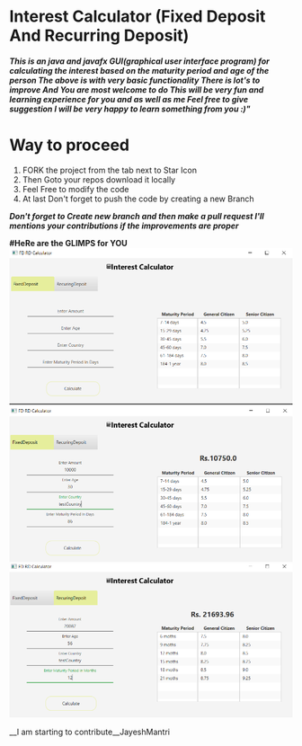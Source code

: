 # __Interest Calculator (Fixed Deposit And Recurring Deposit)__

##### This is an java and javafx GUI(graphical user interface program) for calculating the interest based on the maturity period and age of the person The above is with very basic functionality There is lot's to improve And You are most welcome to do __*This will be very fun and learning experience for you and as well as me Feel free to give suggestion I will be very happy to learn something from you :)"*__


# __Way to proceed__
1. FORK the project from the tab next to Star Icon 
2. Then Goto your repos download it locally
3. Feel Free to modify the code
4. At last Don't  forget to push the code by creating a new Branch

__*Don't forget to Create new branch and then make a pull request I'll mentions your contributions if the improvements are proper*__

__#HeRe are the GLIMPS for YOU__
![image1](https://github.com/akashkumaryadav/InterestCalculator/blob/master/Images/1.PNG)
![image1](https://github.com/akashkumaryadav/InterestCalculator/blob/master/Images/2.PNG)
![image1](https://github.com/akashkumaryadav/InterestCalculator/blob/master/Images/3.PNG)


__I am starting to contribute__JayeshMantri
